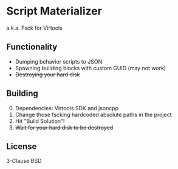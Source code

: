 # Script Materializer
a.k.a. Fsck for Virtools

## Functionality
 - Dumping behavior scripts to JSON
 - Spawning building blocks with custom GUID (may not work)
 - ~~Destroying your hard disk~~

## Building
 0. Dependencies: Virtools SDK and jsoncpp
 1. Change those fscking hardcoded absolute paths in the project
 2. Hit "Build Solution"!
 3. ~~Wait for your hard disk to be destroyed~~

## License
 3-Clause BSD
